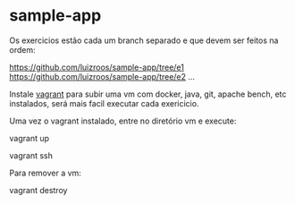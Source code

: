 # sample-app

Os exercicios estão cada um branch separado e que devem ser feitos na ordem:

https://github.com/luizroos/sample-app/tree/e1
https://github.com/luizroos/sample-app/tree/e2
...

Instale [vagrant](https://www.vagrantup.com/) para subir uma vm com docker, java, git, apache bench, etc instalados, será mais facil executar cada exericicio.

Uma vez o vagrant instalado, entre no diretório vm e execute:

vagrant up

vagrant ssh

Para remover a vm:

vagrant destroy
